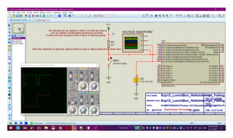 ![E12.png](https://github.com/Subhankar2000/MSP430G2553-Proteus-v8.9-Simulation/blob/master/blob/E12.png)